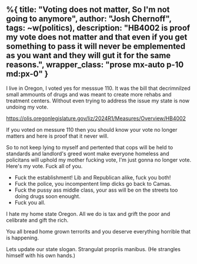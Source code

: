 %{
  title: "Voting does not matter, So I'm not going to anymore",
  author: "Josh Chernoff",
  tags: ~w(politics),
  description: "HB4002 is proof my vote does not matter and that even if you get something to pass it will never be emplemented as you want and they will gut it for the same reasons.",
  wrapper_class: "prose  mx-auto p-10 md:px-0"
}
---

I live in Oregon, I voted yes for messsue 110. It was the bill that decrimnilzed small ammounts of drugs and was meant to create more rehabs and treatment centers. Without even trying to address the issue my state is now undoing my vote. 

https://olis.oregonlegislature.gov/liz/2024R1/Measures/Overview/HB4002

If you voted on messure 110 then you should know your vote no longer matters and here is proof that it never will. 

So to not keep lying to myself and pertented that cops will be held to standards and landlord's greed wont make everyone homeless and policitans will uphold my mother fucking vote, I'm just gonna no longer vote. Here's my vote. Fuck all of you.

* Fuck the establishment! Lib and Republican alike, fuck you both!
* Fuck the police, you incompentent limp dicks go back to Camas.
* Fuck the pussy ass middle class, your ass will be on the streets too doing drugs soon enought.
* Fuck you all. 

I hate my home state Oregon. All we do is tax and grift the poor and celibrate and gift the rich.

You all bread home grown terrorits and you deserve everything horrible that is happening.

Lets update our state slogan.
Strangulat propriis manibus. (He strangles himself with his own hands.)